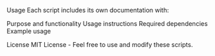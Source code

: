 Usage
Each script includes its own documentation with:

Purpose and functionality
Usage instructions
Required dependencies
Example usage

License
MIT License - Feel free to use and modify these scripts.
